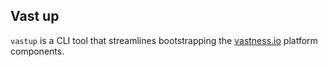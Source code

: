 Vast up
---

`vastup` is a CLI tool that streamlines bootstrapping the [vastness.io](http://vastness.io) platform components.  